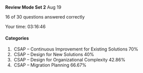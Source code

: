



**Review Mode Set 2** Aug 19                             

16 of 30 questions answered correctly

Your time: 03:16:46				

#### Categories

1. ​								CSAP – Continuous Improvement for Existing Solutions 							70% 						
2. ​								CSAP – Design for New Solutions 							40% 						
3. ​								CSAP – Design for Organizational Complexity 							42.86% 						
4. ​								CSAP – Migration Planning 							66.67% 						



